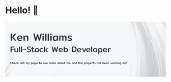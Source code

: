 # Hello! :wave:

[![Cover photo](https://raw.githubusercontent.com/KenWilliams74/KenWilliams74/master/Untitled.png "Cover Photo")](https://kenwilliams74.github.io/)
